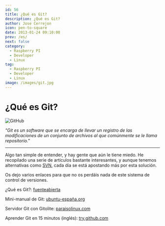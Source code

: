 ```yaml
---
id: 56
title: ¿Qué es Git?
description: ¿Qué es Git?
author: Jose Cerrejon
icon: pen-to-square
date: 2013-01-24 09:10:00
prev: /es/
next: false
category:
  - Raspberry PI
  - Developer
  - Linux
tag:
  - Raspberry PI
  - Developer
  - Linux
image: /images/git.jpg
---
```


# ¿Qué es Git?

![GitHub](/images/git.jpg)

*"Git es un software que se encarga de llevar un registro de las modificaciones de un conjunto de archivos al que comúnmente se le llama repositorio."*

- - -
Algo tan simple de entender, y hay gente que aún le tiene miedo. He recopilado una serie de artículos bastante interesantes, y aunque tenemos alternativas como [SVN](http://es.wikipedia.org/wiki/Subversion_(software)), cada día se está apostando más por esta solución.

Os dejo varios enlaces para que no os perdáis nada de este sistema de control de versiones.

¿Qué es Git?: [fuenteabierta](http://fuenteabierta.teubi.co/2013/01/de-romances-y-asiaticas-que-es-git-y-un.html)

Mini-manual de Git: [ubuntu-españa.org](http://ubuntu-españa.org/content/mini-manual-de-git)

Servidor Git con Gitolite: [paraisolinux.com](http://paraisolinux.com/como-servidor-git-con-gitolite/)

Aprender Git en 15 minutos (inglés): [try.github.com](http://try.github.com/levels/1/challenges/1)